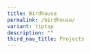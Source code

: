 ```yaml
---
title: Birdhouse
permalink: /birdhouse/
variant: tiptap
description: ""
third_nav_title: Projects
---
```

